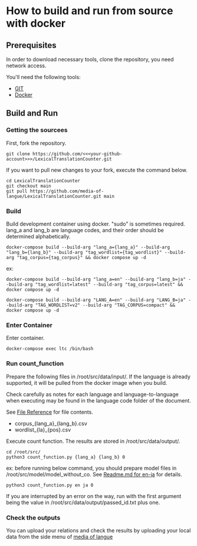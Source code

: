# How to build and run from source with docker

## Prerequisites
In order to download necessary tools, clone the repository, you need network access.

You'll need the following tools:
- [GIT](https://git-scm.com/)
- [Docker](https://www.docker.com/)

## Build and Run
### Getting the sourcees
<!-- TODO: forkの方法に修正する。 -->
First, fork the repository.
```
git clone https://github.com/<<<your-github-account>>>/LexicalTranslationCounter.git
```

If you want to pull new changes to your fork, execute the command below.
```
cd LexicalTranslationCounter
git checkout main
git pull https://github.com/media-of-langue/LexicalTranslationCounter.git main
```

### Build
Build development container using docker.
"sudo" is sometimes required.
lang_a and lang_b are language codes, and their order should be determined alphabetically.

```
docker-compose build --build-arg "lang_a={lang_a}" --build-arg "lang_b={lang_b}" --build-arg "tag_wordlist={tag_wordlist}" --build-arg "tag_corpus={tag_corpus}" && docker compose up -d
```
ex:
```
docker-compose build --build-arg "lang_a=en" --build-arg "lang_b=ja" --build-arg "tag_wordlist=latest" --build-arg "tag_corpus=latest" && docker compose up -d
```
```
docker-compose build --build-arg "LANG_A=en" --build-arg "LANG_B=ja" --build-arg "TAG_WORDLIST=v2" --build-arg "TAG_CORPUS=compact" && docker compose up -d
```

### Enter Container
Enter container.
```
docker-compose exec ltc /bin/bash
```

### Run count_function
Prepare the following files in /root/src/data/input/.
If the language is already supported, it will be pulled from the docker image when you build.

Check carefully as notes for each language and language-to-language when executing may be found in the language code folder of the document.

See [File Reference](File_reference.md) for file contents.
- corpus_{lang_a}_{lang_b}.csv
- wordlist_{la}_{pos}.csv

Execute count function.
The results are stored in /root/src/data/output/.
```
cd /root/src/
python3 count_function.py {lang_a} {lang_b} 0
```
ex: before running below command, you should prepare model files in /root/src/model/model_without_co. See [Readme.md for en-ja](documents/en-ja/Readme.md) for details.
```
python3 count_function.py en ja 0
```

If you are interrupted by an error on the way, run with the first argument being the value in /root/src/data/output/passed_id.txt plus one.

### Check the outputs
You can upload your relations and check the results by uploading your local data from the side menu of [media of langue](http://media-of-langue.org/)
